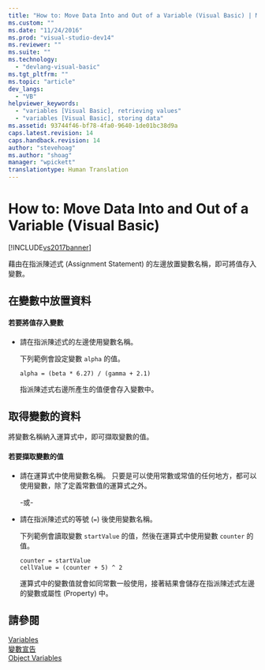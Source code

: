 ```yaml
---
title: "How to: Move Data Into and Out of a Variable (Visual Basic) | Microsoft Docs"
ms.custom: ""
ms.date: "11/24/2016"
ms.prod: "visual-studio-dev14"
ms.reviewer: ""
ms.suite: ""
ms.technology: 
  - "devlang-visual-basic"
ms.tgt_pltfrm: ""
ms.topic: "article"
dev_langs: 
  - "VB"
helpviewer_keywords: 
  - "variables [Visual Basic], retrieving values"
  - "variables [Visual Basic], storing data"
ms.assetid: 93744f46-bf78-4fa0-9640-1de01bc38d9a
caps.latest.revision: 14
caps.handback.revision: 14
author: "stevehoag"
ms.author: "shoag"
manager: "wpickett"
translationtype: Human Translation
---
```

# How to: Move Data Into and Out of a Variable (Visual Basic)
[!INCLUDE[vs2017banner](../../../../csharp/includes/vs2017banner.md)]

藉由在指派陳述式 \(Assignment Statement\) 的左邊放置變數名稱，即可將值存入變數。  
  
## 在變數中放置資料  
  
#### 若要將值存入變數  
  
-   請在指派陳述式的左邊使用變數名稱。  
  
     下列範例會設定變數 `alpha` 的值。  
  
    ```  
    alpha = (beta * 6.27) / (gamma + 2.1)  
    ```  
  
     指派陳述式右邊所產生的值便會存入變數中。  
  
## 取得變數的資料  
 將變數名稱納入運算式中，即可擷取變數的值。  
  
#### 若要擷取變數的值  
  
-   請在運算式中使用變數名稱。  只要是可以使用常數或常值的任何地方，都可以使用變數，除了定義常數值的運算式之外。  
  
     \-或\-  
  
-   請在指派陳述式的等號 \(`=`\) 後使用變數名稱。  
  
     下列範例會讀取變數 `startValue` 的值，然後在運算式中使用變數 `counter` 的值。  
  
    ```  
    counter = startValue  
    cellValue = (counter + 5) ^ 2  
    ```  
  
     運算式中的變數值就會如同常數一般使用，接著結果會儲存在指派陳述式左邊的變數或屬性 \(Property\) 中。  
  
## 請參閱  
 [Variables](../../../../visual-basic/programming-guide/language-features/variables/index.md)   
 [變數宣告](../../../../visual-basic/programming-guide/language-features/variables/variable-declaration.md)   
 [Object Variables](../../../../visual-basic/programming-guide/language-features/variables/object-variables.md)
